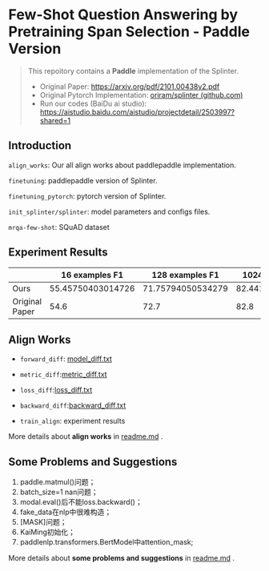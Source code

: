 # Few-Shot Question Answering by Pretraining Span Selection - Paddle Version

> This repoitory contains a **Paddle** implementation of the Splinter.
>
> - Original Paper: https://arxiv.org/pdf/2101.00438v2.pdf
> - Original Pytorch Implementation: [oriram/splinter (github.com)](https://github.com/oriram/splinter)
> - Run our codes (BaiDu ai studio): https://aistudio.baidu.com/aistudio/projectdetail/2503997?shared=1

## Introduction

`align_works`: Our all align works about paddlepaddle implementation.

`finetuning`: paddlepaddle version of Splinter.

`finetuning_pytorch`: pytorch version of Splinter.

`init_splinter/splinter`: model parameters and configs files.

`mrqa-few-shot`: SQuAD dataset

## Experiment Results

|                | 16 examples F1    | 128 examples F1   | 1024 examples F1  |
| -------------- | ----------------- | ----------------- | ----------------- |
| Ours           | 55.45750403014726 | 71.75794050534279 | 82.44176964790394 |
| Original Paper | 54.6              | 72.7              | 82.8              |



## Align Works

- `forward_diff`: [model_diff.txt](https://github.com/ncpaddle/splinter-paddlepaddle/blob/main/align_works/1模型组网验证/log_diff/model_diff.txt)

- `metric_diff`:[metric_diff.txt](https://github.com/ncpaddle/splinter-paddlepaddle/blob/main/align_works/3评估指标对齐/log_diff/metric_diff.txt)
- `loss_diff`:[loss_diff.txt](https://github.com/ncpaddle/splinter-paddlepaddle/blob/main/align_works/4损失验证2/log_diff/loss_diff.txt)
- `backward_diff`:[backward_diff.txt](https://github.com/ncpaddle/splinter-paddlepaddle/blob/main/align_works/5_7_8优化器正则化反向对齐/log_diff/loss_diff.txt)
- `train_align`: experiment results

More details about **align works** in [readme.md](https://github.com/ncpaddle/splinter-paddlepaddle/tree/main/align_works#%E5%AF%B9%E9%BD%90%E5%B7%A5%E4%BD%9C%E8%AF%B4%E6%98%8E) .

## Some Problems and Suggestions

1. paddle.matmul()问题；
2. batch_size=1  nan问题；
3. modal.eval()后不能loss.backward()；
4. fake_data在nlp中很难构造；
5. [MASK]问题；
6. KaiMing初始化；
7. paddlenlp.transformers.BertModel中attention_mask;

More details about **some problems and suggestions** in [readme.md](https://github.com/ncpaddle/splinter-paddlepaddle/blob/main/question.md) .

